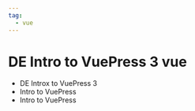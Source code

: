 ```yaml
---
tag: 
  - vue
---
```


# DE Intro to VuePress 3 vue

- DE Introx to VuePress 3
- Intro to VuePress
- Intro to VuePress